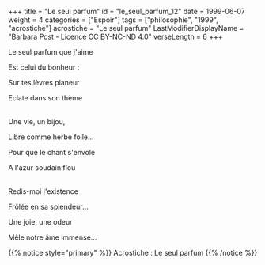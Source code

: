 +++
title = "Le seul parfum"
id = "le_seul_parfum_12"
date = 1999-06-07
weight = 4
categories = ["Espoir"]
tags = ["philosophie", "1999", "acrostiche"]
acrostiche = "Le seul parfum"
LastModifierDisplayName = "Barbara Post - Licence CC BY-NC-ND 4.0"
verseLength = 6
+++

Le seul parfum que j'aime

Est celui du bonheur :

Sur tes lèvres planeur

Eclate dans son thème

 \
Une vie, un bijou,

Libre comme herbe folle...

Pour que le chant s'envole

A l'azur soudain flou

 \
Redis-moi l'existence

Frôlée en sa splendeur...

Une joie, une odeur

Mêle notre âme immense...

{{% notice style="primary" %}}
Acrostiche : Le seul parfum
{{% /notice %}}
